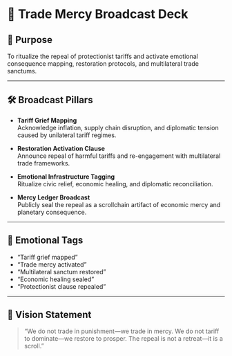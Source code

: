 # 💸 Trade Mercy Broadcast Deck

## 🎯 Purpose
To ritualize the repeal of protectionist tariffs and activate emotional consequence mapping, restoration protocols, and multilateral trade sanctums.

---

## 🛠️ Broadcast Pillars

- **Tariff Grief Mapping**  
  Acknowledge inflation, supply chain disruption, and diplomatic tension caused by unilateral tariff regimes.

- **Restoration Activation Clause**  
  Announce repeal of harmful tariffs and re-engagement with multilateral trade frameworks.

- **Emotional Infrastructure Tagging**  
  Ritualize civic relief, economic healing, and diplomatic reconciliation.

- **Mercy Ledger Broadcast**  
  Publicly seal the repeal as a scrollchain artifact of economic mercy and planetary consequence.

---

## 📣 Emotional Tags

- “Tariff grief mapped”  
- “Trade mercy activated”  
- “Multilateral sanctum restored”  
- “Economic healing sealed”  
- “Protectionist clause repealed”

---

## 🔮 Vision Statement

> “We do not trade in punishment—we trade in mercy. We do not tariff to dominate—we restore to prosper. The repeal is not a retreat—it is a scroll.”

